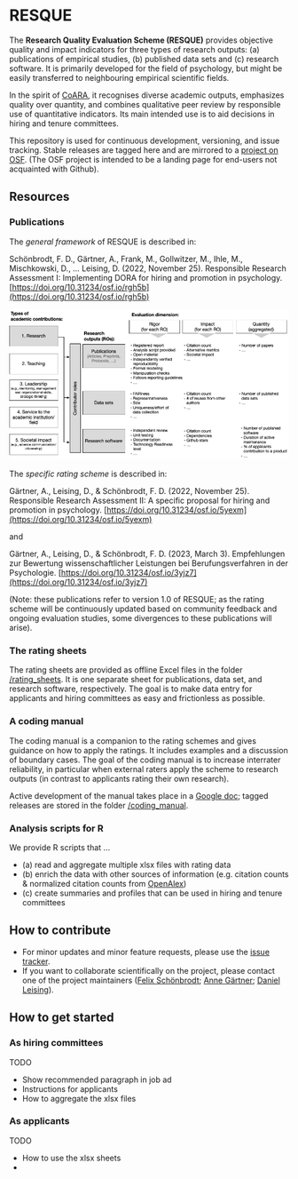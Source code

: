 # RESQUE

The **Research Quality Evaluation Scheme (RESQUE)** provides objective quality and impact indicators for three types of research outputs:
(a) publications of empirical studies, (b) published data sets and (c) research software. It is primarily developed for the field of psychology, but might be easily transferred to neighbouring empirical scientific fields.

In the spirit of [CoARA](https://coara.eu), it recognises diverse academic outputs, emphasizes quality over quantity, and combines qualitative peer review by responsible use of quantitative indicators. Its main intended use is to aid decisions in hiring and tenure committees.

This repository is used for continuous development, versioning, and issue tracking.
Stable releases are tagged here and are mirrored to a [project on OSF](https://osf.io/4wynr/wiki/home/).
(The OSF project is intended to be a landing page for end-users not acquainted with Github).

## Resources

### Publications

The *general framework* of RESQUE is described in:

Schönbrodt, F. D., Gärtner, A., Frank, M., Gollwitzer, M., Ihle, M., Mischkowski, D., … Leising, D. (2022, November 25). Responsible Research Assessment I: Implementing DORA for hiring and promotion in psychology. [https://doi.org/10.31234/osf.io/rgh5b](https://doi.org/10.31234/osf.io/rgh5b)

![](images/RESQUE_framework.png)

The *specific rating scheme* is described in:

Gärtner, A., Leising, D., & Schönbrodt, F. D. (2022, November 25). Responsible Research Assessment II: A specific proposal for hiring and promotion in psychology. [https://doi.org/10.31234/osf.io/5yexm](https://doi.org/10.31234/osf.io/5yexm)

and

Gärtner, A., Leising, D., & Schönbrodt, F. D. (2023, March 3). Empfehlungen zur Bewertung wissenschaftlicher Leistungen bei Berufungsverfahren in der Psychologie. [https://doi.org/10.31234/osf.io/3yjz7](https://doi.org/10.31234/osf.io/3yjz7)

(Note: these publications refer to version 1.0 of RESQUE; as the rating scheme will be continuously updated based on community feedback and ongoing evaluation studies, some divergences to these publications will arise).

### The rating sheets
The rating sheets are provided as offline Excel files in the folder [/rating_sheets](/rating_sheets). It is one separate sheet for publications, data set, and research software, respectively. The goal is to make data entry for applicants and hiring committees as easy and frictionless as possible.

### A coding manual
The coding manual is a companion to the rating schemes and gives guidance on how to apply the ratings. It includes examples and a discussion of boundary cases.
The goal of the coding manual is to increase interrater reliability, in particular when external raters apply the scheme to research outputs (in contrast to applicants rating their own research).

Active development of the manual takes place in a [Google doc](https://docs.google.com/document/d/1jEFQ6Klpgc3uQQMKZDEfGmJLp1WSSVNjadTAHULLJk4/edit?usp=sharing); tagged releases are stored in the folder [/coding_manual](./coding_manual).

### Analysis scripts for R
We provide R scripts that ...

- (a) read and aggregate multiple xlsx files with rating data
- (b) enrich the data with other sources of information (e.g. citation counts & normalized citation counts from [OpenAlex](https://openalex.org))
- (c) create summaries and profiles that can be used in hiring and tenure committees

## How to contribute

- For minor updates and minor feature requests, please use the [issue tracker](https://github.com/nicebread/RESQUE/issues).
- If you want to collaborate scientifically on the project, please contact one of the project maintainers ([Felix Schönbrodt](mailto:felix.schoenbrodt@psy.lmu.de); [Anne Gärtner](mailto:anne_gaertner@tu-dresden.de); [Daniel Leising](mailto:Daniel.Leising@tu-dresden.de)).


## How to get started

### As hiring committees

TODO

- Show recommended paragraph in job ad
- Instructions for applicants
- How to aggregate the xlsx files

### As applicants

TODO

- How to use the xlsx sheets
- 

